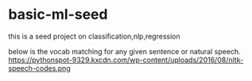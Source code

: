 # basic-ml-seed
this is a seed project on classification,nlp,regression

below is the vocab matching for any given sentence or natural speech.
https://pythonspot-9329.kxcdn.com/wp-content/uploads/2016/08/nltk-speech-codes.png

